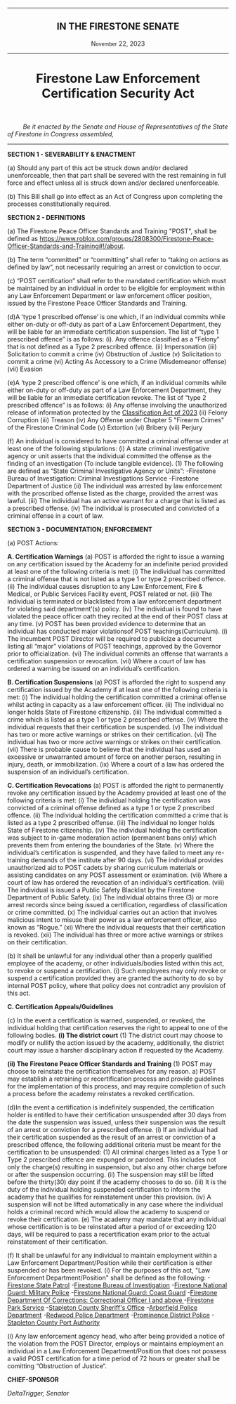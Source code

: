 <div align="center">
 
---
 
<h2>IN THE FIRESTONE SENATE</h2>

<p>N<small>ovember</small> 22, 2023</p>

 
---
 
<h1><b>Firestone Law Enforcement Certification Security Act</b></h1>

 
</div>

<br/>
 
&nbsp;&nbsp;&nbsp;&nbsp;&nbsp;&nbsp;&nbsp;&nbsp; *Be it enacted by the Senate and House of Representatives of the State of Firestone in Congress assembled,*

---

**SECTION 1 - SEVERABILITY & ENACTMENT**

(a) Should any part of this act be struck down and/or declared unenforceable, then that part shall be severed with the rest remaining in full force and effect unless all is struck down and/or declared unenforceable.

(b) This Bill shall go into effect as an Act of Congress upon completing the processes constitutionally required. 

**SECTION 2 - DEFINITIONS**

(a) The Firestone Peace Officer Standards and Training "POST", shall be defined as https://www.roblox.com/groups/2808300/Firestone-Peace-Officer-Standards-and-Training#!/about.

(b) The term “committed” or “committing” shall refer to “taking on actions as defined by law”, not necessarily requiring an arrest or conviction to occur.

(c) “POST certification” shall refer to the mandated certification which must be maintained by an individual in order to be eligible for employment within any Law Enforcement Department or law enforcement officer position, issued by the Firestone Peace Officer Standards and Training.

(d)A ‘type 1 prescribed offense’ is one which, if an individual commits while either on-duty or off-duty as part of a Law Enforcement Department, they will be liable for an immediate certification suspension.
The list of “type 1 prescribed offence” is as follows:
(i). Any offence classified as a “Felony” that is not defined
as a Type 2 prescribed offence.
(ii) Impersonation
(iii) Solicitation to commit a crime
(iv) Obstruction of Justice
(v) Solicitation to commit a crime
(vi) Acting As Accessory to a Crime (Misdemeanor offense)
(vii) Evasion


(e)A ‘type 2 prescribed offence’ is one which, if an individual commits while either on-duty or off-duty as part of a Law Enforcement Department, they will be liable for an immediate certification revoke.
The list of “type 2 prescribed offence” is as follows:
(i) Any offense involving the unauthorized release of information protected by the [Classification Act of 2023](https://forums.stateoffirestone.com/t/classification-act-of-2023/25137)
(ii) Felony Corruption
(iii) Treason
(iv) Any Offense under Chapter 5 "Firearm Crimes" of the Firestone Criminal Code
(v) Extortion
(vi) Bribery
(vii) Perjury

(f) An individual is considered to have committed a criminal offense under at least one of the following stipulations:
(i) A state criminal investigative agency or unit asserts that the individual committed the offense as the finding of an investigation (To include tangible evidence).
(1) The following are defined as “State Criminal Investigative Agency or Units”: 
-Firestone Bureau of Investigation: Criminal Investigations Service
-Firestone Department of Justice
(ii) The individual was arrested by law enforcement with the proscribed offense listed as the charge, provided the arrest was lawful.
(iii) The individual has an active warrant for a charge that is listed as a prescribed offense.
(iv) The individual is prosecuted and convicted of a criminal offense in a court of law.

**SECTION 3 - DOCUMENTATION; ENFORCEMENT**

(a) POST Actions:

**A. Certification Warnings**
(a) POST is afforded the right to issue a warning on any certification issued by the Academy for an indefinite period provided at least one of the following criteria is
met:
(i) The individual has committed a criminal offense that is not listed as a type 1 or type 2 prescribed offence.
(ii) The individual causes disruption to any Law Enforcement, Fire & Medical, or Public Services Facility event, POST related or not.
(iii) The individual is terminated or blacklisted from a law enforcement department for violating said department’(s) policy.
(iv) The individual is found to have violated the peace officer oath they recited at the end of their POST class at any time.
(v) POST has been provided evidence to determine that an individual has conducted major violationsof POST teachings(Curriculum).
(i) The incumbent POST Director will be required to publicize a document listing all “major” violations of POST teachings, approved by the Governor prior to officialization.
(vi) The individual commits an offense that warrants a certification suspension or revocation.
(vii) Where a court of law has ordered a warning be issued on an individual’s certification.

**B. Certification Suspensions**
(a) POST is afforded the right to suspend any certification issued by the Academy if at least one of the following criteria is met:
(i) The individual holding the certification committed a criminal offense whilst acting in capacity as a law enforcement officer.
(ii) The individual no longer holds State of Firestone citizenship.
(iii) The individual committed a crime which is listed as a type 1 or type 2 prescribed offense.
(iv) Where the individual requests that their certification be suspended.
(v) The individual has two or more active warnings or strikes on their certification.
(vi) The individual has two or more active warnings or strikes on their certification.
(vii) There is probable cause to believe that the individual has used an excessive or unwarranted amount of force on another person, resulting in injury, death, or immobilization.
(ix) Where a court of a law has ordered the suspension of an individual’s certification.

**C. Certification Revocations**
(a) POST is afforded the right to permanently revoke any certification issued by the Academy provided at least one of the following criteria is met:
(i) The individual holding the certification was convicted of a criminal offense defined as a type 1 or type 2 prescribed offence.
(ii) The individual holding the certification committed a crime that is listed as a type 2 prescribed offense.
(iii) The individual no longer holds State of Firestone citizenship.
(iv) The individual holding the certification was subject to in-game moderation action (permanent bans only) which prevents them from entering the boundaries of the State.
(v) Where the individual’s certification is suspended, and they have failed to meet any re-training demands of the institute after 90 days.
(vi) The individual provides unauthorized aid to POST cadets by sharing curriculum materials or assisting candidates on any POST assessment or examination.
(vii) Where a court of law has ordered the revocation of an individual’s certification.
(viii) The individual is issued a Public Safety Blacklist by the Firestone Department of Public Safety.
(ix) The individual obtains three (3) or more arrest records since being issued a certification, regardless of classification or crime committed.
(x) The individual carries out an action that involves malicious intent to misuse their power as a law enforcement officer, also known as “Rogue.”
(xi) Where the individual requests that their certification is revoked.
(xii) The individual has three or more active warnings or strikes on their certification.

(b) It shall be unlawful for any individual other than a properly qualified employee of the academy, or other individuals/bodies listed within this act, to revoke or suspend a certification.
(i) Such employees may only revoke or suspend a certification provided they are granted the authority to do so by internal POST policy, where that policy does not contradict any provision of this act.

**C. Certification Appeals/Guidelines**

(c) In the event a certification is warned, suspended, or revoked, the individual holding that certification reserves the right to appeal to one of the following bodies.
**(i) The district court**
(1) The district court may choose to modify or nullify the action issued by the academy, additionally, the district court may issue a harsher disciplinary action if requested by the Academy.

**(ii) The Firestone Peace Officer Standards and Training**
(1) POST may choose to reinstate the certification themselves for any reason.
a) POST may establish a retraining or recertification process and provide guidelines for the implementation of this process, and may require completion of such a process before the academy reinstates a revoked certification.

(d)In the event a certification is indefinitely suspended, the certification holder is entitled to have their certification unsuspended after 30 days from the date the suspension was issued, unless their suspension was the result of an arrest or conviction for a prescribed offense.
(i) If an individual had their certification suspended as the result of an arrest or conviction of a prescribed offence, the following additional criteria must be meant for the certification to be unsuspended:
(1) All criminal charges listed as a Type 1 or Type 2 prescribed offence are expunged or pardoned. This includes not only the charge(s) resulting in suspension, but also any other charge before or after the suspension occurring.
(ii) The suspension may still be lifted before the thirty(30) day point if the academy chooses to do so.
(iii) It is the duty of the individual holding suspended certification to inform the academy that he qualifies for reinstatement under this provision.
(iv) A suspension will not be lifted automatically in any case where the individual holds a criminal record which would allow the academy to suspend or revoke their certification.
(e) The academy may mandate that any individual whose certification is to be reinstated after a period of or exceeding 120 days, will be required to pass a recertification exam prior to the actual reinstatement of their certification.

(f) It shall be unlawful for any individual to maintain employment within a Law Enforcement Department/Position while their certification is either suspended or has been revoked.
(i) For the purposes of this act, "Law Enforcement Department/Position" shall be defined as the following:
-[Firestone State Patrol](https://www.roblox.com/groups/2803364/Firestone-State-Patrol)
-[Firestone Bureau of Investigation](https://www.roblox.com/groups/3411434/Firestone-Bureau-of-Investigation)
-[Firestone National Guard: Military Police](https://www.roblox.com/groups/5758776/FNG-Military-Police)
-[Firestone National Guard: Coast Guard](https://www.roblox.com/groups/3189753/FNG-Coast-Guard)
-[Firestone Department Of Corrections: Correctional Officer I and above ](https://www.roblox.com/groups/2807789/Firestone-Department-of-Corrections)
-[Firestone Park Service](https://www.roblox.com/groups/5684663/Firestone-Park-Service)
-[Stapleton County Sheriff's Office](https://www.roblox.com/groups/2805388/Stapleton-County-Sheriffs-Office)
-[Arborfield Police Department](https://www.roblox.com/groups/14089278/Arborfield-Police-Department)
-[Redwood Police Department](https://www.roblox.com/groups/14725251/Redw-od-Police-Department)
-[Prominence District Police](https://www.roblox.com/groups/4431799/Prominence-District-Police)
-[Stapleton County Port Authority](https://www.roblox.com/groups/11324038/Stapleton-County-Port-Authority)

(i) Any law enforcement agency head, who after being provided a notice of the violation from the POST Director, employs or maintains employment an individual in a Law Enforcement Department/Position that does not possess a valid POST certification for a time period of 72 hours or greater shall be comitting “Obstruction of Justice“.


**CHIEF-SPONSOR**

*DeltaTrigger, Senator*
